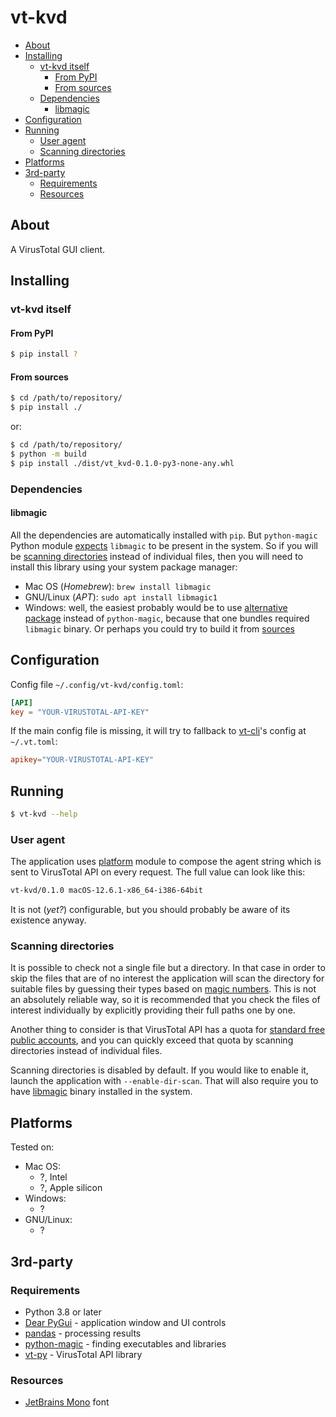 # vt-kvd

<!-- MarkdownTOC -->

- [About](#about)
- [Installing](#installing)
    - [vt-kvd itself](#vt-kvd-itself)
        - [From PyPI](#from-pypi)
        - [From sources](#from-sources)
    - [Dependencies](#dependencies)
        - [libmagic](#libmagic)
- [Configuration](#configuration)
- [Running](#running)
    - [User agent](#user-agent)
    - [Scanning directories](#scanning-directories)
- [Platforms](#platforms)
- [3rd-party](#3rd-party)
    - [Requirements](#requirements)
    - [Resources](#resources)

<!-- /MarkdownTOC -->

## About

A VirusTotal GUI client.

## Installing

### vt-kvd itself

#### From PyPI

``` sh
$ pip install ?
```

#### From sources

``` sh
$ cd /path/to/repository/
$ pip install ./
```

or:

``` sh
$ cd /path/to/repository/
$ python -m build
$ pip install ./dist/vt_kvd-0.1.0-py3-none-any.whl
```

### Dependencies

#### libmagic

All the dependencies are automatically installed with `pip`. But `python-magic` Python module [expects](https://github.com/ahupp/python-magic#installation) `libmagic` to be present in the system. So if you will be [scanning directories](#scanning-directories) instead of individual files, then you will need to install this library using your system package manager:

- Mac OS (*Homebrew*): `brew install libmagic`
- GNU/Linux (*APT*): `sudo apt install libmagic1`
- Windows: well, the easiest probably would be to use [alternative package](https://pypi.org/project/python-magic-bin/) instead of `python-magic`, because that one bundles required `libmagic` binary. Or perhaps you could try to build it from [sources](https://github.com/julian-r/file-windows)

## Configuration

Config file `~/.config/vt-kvd/config.toml`:

``` toml
[API]
key = "YOUR-VIRUSTOTAL-API-KEY"
```

If the main config file is missing, it will try to fallback to [vt-cli](https://github.com/VirusTotal/vt-cli)'s config at `~/.vt.toml`:

``` toml
apikey="YOUR-VIRUSTOTAL-API-KEY"
```

## Running

``` sh
$ vt-kvd --help
```

### User agent

The application uses [platform](https://docs.python.org/3/library/platform.html) module to compose the agent string which is sent to VirusTotal API on every request. The full value can look like this:

``` sh
vt-kvd/0.1.0 macOS-12.6.1-x86_64-i386-64bit
```

It is not (*yet?*) configurable, but you should probably be aware of its existence anyway.

### Scanning directories

It is possible to check not a single file but a directory. In that case in order to skip the files that are of no interest the application will scan the directory for suitable files by guessing their types based on [magic numbers](https://en.wikipedia.org/wiki/List_of_file_signatures). This is not an absolutely reliable way, so it is recommended that you check the files of interest individually by explicitly providing their full paths one by one.

Another thing to consider is that VirusTotal API has a quota for [standard free public accounts](https://www.virustotal.com/gui/my-apikey), and you can quickly exceed that quota by scanning directories instead of individual files.

Scanning directories is disabled by default. If you would like to enable it, launch the application with `--enable-dir-scan`. That will also require you to have [libmagic](#libmagic) binary installed in the system.

## Platforms

Tested on:

- Mac OS:
    + ?, Intel
    + ?, Apple silicon
- Windows:
    + ?
- GNU/Linux:
    + ?

## 3rd-party

### Requirements

- Python 3.8 or later
- [Dear PyGui](https://pypi.org/project/dearpygui/) - application window and UI controls
- [pandas](https://pypi.org/project/pandas/) - processing results
- [python-magic](https://github.com/ahupp/python-magic) - finding executables and libraries
- [vt-py](https://github.com/VirusTotal/vt-py) - VirusTotal API library

### Resources

- [JetBrains Mono](https://www.jetbrains.com/lp/mono/) font
